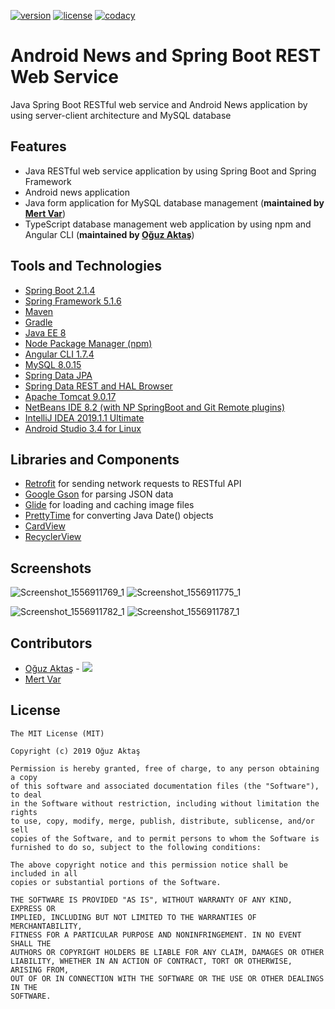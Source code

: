 [![version](https://img.shields.io/badge/version-1.0-blue.svg)](https://github.com/oguzaktas/spring-boot-android-news) [![license](https://img.shields.io/github/license/mashape/apistatus.svg)](https://github.com/oguzaktas/spring-boot-android-news/blob/master/LICENSE) [![codacy](https://img.shields.io/badge/codacy-B-green.svg)](https://app.codacy.com/project/oguzaktas/spring-boot-android-news/dashboard?bid=12570207&token=4aEl4h18Cb3UU5K)

# Android News and Spring Boot REST Web Service

Java Spring Boot RESTful web service and Android News application by using server-client architecture and MySQL database

## Features

- Java RESTful web service application by using Spring Boot and Spring Framework
- Android news application
- Java form application for MySQL database management (**maintained by [Mert Var](https://github.com/mert-var)**)
- TypeScript database management web application by using npm and Angular CLI (**maintained by [Oğuz Aktaş](https://github.com/oguzaktas)**)

## Tools and Technologies

- [Spring Boot 2.1.4](https://spring.io/projects/spring-boot)
- [Spring Framework 5.1.6](https://spring.io/)
- [Maven](https://maven.apache.org/)
- [Gradle](https://gradle.org/)
- [Java EE 8](https://www.oracle.com/technetwork/java/javaee/overview/index.html)
- [Node Package Manager (npm)](https://www.npmjs.com/)
- [Angular CLI 1.7.4](https://cli.angular.io/)
- [MySQL 8.0.15](https://dev.mysql.com/doc/relnotes/mysql/8.0/en/)
- [Spring Data JPA](https://spring.io/projects/spring-data-jpa)
- [Spring Data REST and HAL Browser](https://spring.io/projects/spring-data-rest)
- [Apache Tomcat 9.0.17](http://tomcat.apache.org/)
- [NetBeans IDE 8.2 (with NP SpringBoot and Git Remote plugins)](https://netbeans.org/downloads/8.2/)
- [IntelliJ IDEA 2019.1.1 Ultimate](https://www.jetbrains.com/idea/)
- [Android Studio 3.4 for Linux](https://developer.android.com/studio)

## Libraries and Components

- [Retrofit](http://square.github.io/retrofit/) for sending network requests to RESTful API
- [Google Gson](https://github.com/google/gson) for parsing JSON data
- [Glide](https://github.com/bumptech/glide) for loading and caching image files
- [PrettyTime](https://github.com/ocpsoft/prettytime) for converting Java Date() objects 
- [CardView](https://developer.android.com/reference/android/support/v7/widget/CardView)
- [RecyclerView](https://developer.android.com/reference/android/support/v7/widget/RecyclerView)

## Screenshots

![Screenshot_1556911769_1](https://user-images.githubusercontent.com/29024000/57161575-96258580-6df4-11e9-851a-b3cab6ca2c9b.png) ![Screenshot_1556911775_1](https://user-images.githubusercontent.com/29024000/57161574-96258580-6df4-11e9-9c8e-1d4332763710.png)

![Screenshot_1556911782_1](https://user-images.githubusercontent.com/29024000/57161573-96258580-6df4-11e9-9a9a-99cabc73ef3c.png) ![Screenshot_1556911787_1](https://user-images.githubusercontent.com/29024000/57161572-958cef00-6df4-11e9-802a-50b8c5ca048b.png)

## Contributors

* [Oğuz Aktaş](https://github.com/oguzaktas)  -  [![](https://img.shields.io/badge/-LinkedIn-blue.svg?style=flat-square&logo=linkedin)](https://www.linkedin.com/in/oguz-aktas)
* [Mert Var](https://github.com/mert-var)

## License

    The MIT License (MIT)
    
    Copyright (c) 2019 Oğuz Aktaş
    
    Permission is hereby granted, free of charge, to any person obtaining a copy
    of this software and associated documentation files (the "Software"), to deal
    in the Software without restriction, including without limitation the rights
    to use, copy, modify, merge, publish, distribute, sublicense, and/or sell
    copies of the Software, and to permit persons to whom the Software is
    furnished to do so, subject to the following conditions:

    The above copyright notice and this permission notice shall be included in all
    copies or substantial portions of the Software.

    THE SOFTWARE IS PROVIDED "AS IS", WITHOUT WARRANTY OF ANY KIND, EXPRESS OR
    IMPLIED, INCLUDING BUT NOT LIMITED TO THE WARRANTIES OF MERCHANTABILITY,
    FITNESS FOR A PARTICULAR PURPOSE AND NONINFRINGEMENT. IN NO EVENT SHALL THE
    AUTHORS OR COPYRIGHT HOLDERS BE LIABLE FOR ANY CLAIM, DAMAGES OR OTHER
    LIABILITY, WHETHER IN AN ACTION OF CONTRACT, TORT OR OTHERWISE, ARISING FROM,
    OUT OF OR IN CONNECTION WITH THE SOFTWARE OR THE USE OR OTHER DEALINGS IN THE
    SOFTWARE.
